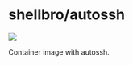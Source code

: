 # shellbro/autossh

[![](https://img.shields.io/docker/cloud/build/shellbro/autossh)](https://hub.docker.com/r/shellbro/autossh/)

Container image with autossh.
